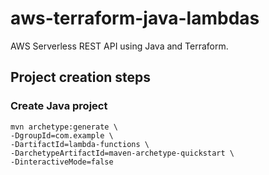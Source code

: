 # aws-terraform-java-lambdas
AWS Serverless REST API using Java and Terraform.

## Project creation steps

### Create Java project

```
mvn archetype:generate \
-DgroupId=com.example \
-DartifactId=lambda-functions \
-DarchetypeArtifactId=maven-archetype-quickstart \
-DinteractiveMode=false
```